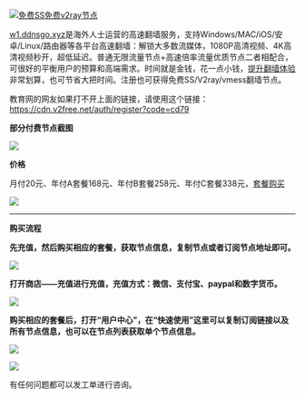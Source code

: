 [![免费SS免费v2ray节点](https://raw.githubusercontent.com/bannedbook/fanqiang/master/v2ss/images/v2free.jpg)](https://w1.ddnsgo.xyz/auth/register?code=cd79)

[w1.ddnsgo.xyz](https://w1.ddnsgo.xyz/auth/register?code=cd79)是海外人士运营的高速翻墙服务，支持Windows/MAC/iOS/安卓/Linux/路由器等各平台高速翻墙：解锁大多数流媒体，1080P高清视频、4K高清视频秒开，超低延迟。普通无限流量节点+高速倍率流量优质节点二者相配合，可很好的平衡用户的预算和高端需求。时间就是金钱，花一点小钱，[提升翻墙体验](https://w1.ddnsgo.xyz/auth/register?code=cd79)非常划算，也可节省大把时间。注册也可获得免费SS/V2ray/vmess翻墙节点。

教育网的网友如果打不开上面的链接，请使用这个链接：
https://cdn.v2free.net/auth/register?code=cd79  

**部分付费节点截图**

![](https://cdn.jsdelivr.net/gh/Alvin9999/pac2/v2fee/v2ray-001.PNG)

**价格**

月付20元、年付A套餐168元、年付B套餐258元、年付C套餐338元，[套餐购买](https://w1.ddnsgo.xyz/auth/register?code=cd79)

![](https://raw.githubusercontent.com/bannedbook/fanqiang/master/v2ss/images/v2free-shop.jpg)

***

**购买流程**

**先充值，然后购买相应的套餐，获取节点信息，复制节点或者订阅节点地址即可。**

![](https://cdn.jsdelivr.net/gh/Alvin9999/pac2/v2fee/3.jpg)

**打开商店——充值进行充值，充值方式：微信、支付宝、paypal和数字货币。**

![](https://cdn.jsdelivr.net/gh/Alvin9999/pac2/v2fee/v2ray-003.PNG)

**购买相应的套餐后，打开“用户中心”，在“快速使用”这里可以复制订阅链接以及所有节点信息，也可以在节点列表获取单个节点信息。**

![](https://cdn.jsdelivr.net/gh/Alvin9999/pac2/v2fee/6.jpg)

![](https://cdn.jsdelivr.net/gh/Alvin9999/pac2/v2fee/8.jpg)

有任何问题都可以发工单进行咨询。

